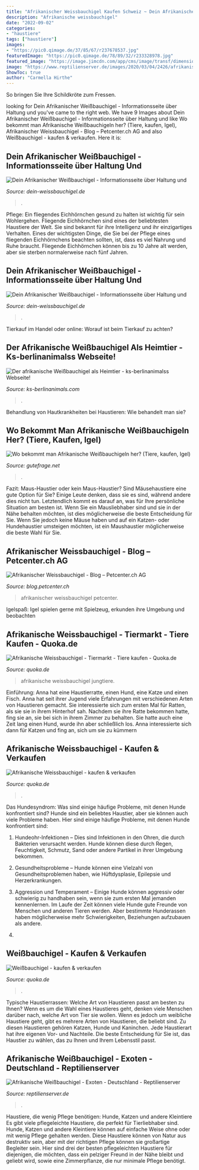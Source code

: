 ```yaml
---
title: "Afrikanischer Weissbauchigel Kaufen Schweiz ~ Dein Afrikanischer Weißbauchigel"
description: "Afrikanische weissbauchigel"
date: "2022-09-02"
categories:
- "haustiere"
tags: ["haustiere"]
images:
- "https://pic0.qimage.de/37/85/67/r237678537.jpg"
featuredImage: "https://pic0.qimage.de/78/89/32/r233328978.jpg"
featured_image: "https://image.jimcdn.com/app/cms/image/transf/dimension=1920x10000:format=jpg/path/s69071cd20f5acf94/image/i52bd071a37556900/version/1539440041/image.jpg"
image: "https://www.reptilienserver.de/images/2020/03/04/2426/afrikanische-weissbauchigel_1.jpg"
ShowToc: true
author: "Carmella Hirthe"
---
```



So bringen Sie Ihre Schildkröte zum Fressen.

	

		
looking for Dein Afrikanischer Weißbauchigel - Informationsseite über Haltung und you've came to the right web. We have 9 Images about Dein Afrikanischer Weißbauchigel - Informationsseite über Haltung und like Wo bekommt man Afrikanische Weißbauchigeln her? (Tiere, kaufen, Igel), Afrikanischer Weissbauchigel - Blog – Petcenter.ch AG and also Weißbauchigel - kaufen &amp; verkaufen. Here it is:
		
    
## Dein Afrikanischer Weißbauchigel - Informationsseite über Haltung Und

<img loading=lazy src="https://image.jimcdn.com/app/cms/image/transf/dimension=1340x10000:format=jpg/path/s69071cd20f5acf94/image/i8a1b1550d1deccaa/version/1539440520/image.jpg" onerror="this.onerror=null;this.src='https://tse1.mm.bing.net/th?id=OIP.rG_N2B3jdISW4teoWpsFpwHaFm&amp;pid=15.1';" alt="Dein Afrikanischer Weißbauchigel - Informationsseite über Haltung und">

_Source: dein-weissbauchigel.de_

>. 

	

Pflege: Ein fliegendes Eichhörnchen gesund zu halten ist wichtig für sein Wohlergehen.
Fliegende Eichhörnchen sind eines der beliebtesten Haustiere der Welt. Sie sind bekannt für ihre Intelligenz und ihr einzigartiges Verhalten. Eines der wichtigsten Dinge, die Sie bei der Pflege eines fliegenden Eichhörnchens beachten sollten, ist, dass es viel Nahrung und Ruhe braucht. Fliegende Eichhörnchen können bis zu 10 Jahre alt werden, aber sie sterben normalerweise nach fünf Jahren.

    
## Dein Afrikanischer Weißbauchigel - Informationsseite über Haltung Und

<img loading=lazy src="https://image.jimcdn.com/app/cms/image/transf/dimension=1920x10000:format=jpg/path/s69071cd20f5acf94/image/i52bd071a37556900/version/1539440041/image.jpg" onerror="this.onerror=null;this.src='https://tse3.mm.bing.net/th?id=OIP.CxhEJiSQwLgoyuyj6QerKwHaE8&amp;pid=15.1';" alt="Dein Afrikanischer Weißbauchigel - Informationsseite über Haltung und">

_Source: dein-weissbauchigel.de_

>. 

	

Tierkauf im Handel oder online: Worauf ist beim Tierkauf zu achten?

    
## Der Afrikanische Weißbauchigel Als Heimtier - Ks-berlinanimalss Webseite!

<img loading=lazy src="https://image.jimcdn.com/app/cms/image/transf/none/path/s2faacbfc48fca3e5/image/i2c7a7d3f79e3d2d3/version/1503852496/image.jpg" onerror="this.onerror=null;this.src='https://tse4.mm.bing.net/th?id=OIP.petMIT5VJL4aq2G74otWBgHaGi&amp;pid=15.1';" alt="Der afrikanische Weißbauchigel als Heimtier - ks-berlinanimalss Webseite!">

_Source: ks-berlinanimals.com_

>. 

	

Behandlung von Hautkrankheiten bei Haustieren: Wie behandelt man sie?

    
## Wo Bekommt Man Afrikanische Weißbauchigeln Her? (Tiere, Kaufen, Igel)

<img loading=lazy src="https://images.gutefrage.net/media/fragen/bilder/wo-bekommt-man-afrikanische-weissbauchigeln-her/0_original.jpg?v=1484564957000" onerror="this.onerror=null;this.src='https://tse4.mm.bing.net/th?id=OIP.6mUraRCOXhM7v2vCGb6VUQAAAA&amp;pid=15.1';" alt="Wo bekommt man Afrikanische Weißbauchigeln her? (Tiere, kaufen, Igel)">

_Source: gutefrage.net_

>. 

	

Fazit: Maus-Haustier oder kein Maus-Haustier?
Sind Mäusehaustiere eine gute Option für Sie? Einige Leute denken, dass sie es sind, während andere dies nicht tun. Letztendlich kommt es darauf an, was für Ihre persönliche Situation am besten ist. Wenn Sie ein Mausliebhaber sind und sie in der Nähe behalten möchten, ist dies möglicherweise die beste Entscheidung für Sie. Wenn Sie jedoch keine Mäuse haben und auf ein Katzen- oder Hundehaustier umsteigen möchten, ist ein Maushaustier möglicherweise die beste Wahl für Sie.

    
## Afrikanischer Weissbauchigel - Blog – Petcenter.ch AG

<img loading=lazy src="https://blog.petcenter.ch/wp-content/uploads/2018/05/afrikanischer-weissbauchigel-petcenter.ch-AG-1024x539.jpg" onerror="this.onerror=null;this.src='https://tse1.mm.bing.net/th?id=OIP.xHJt1njXZPu-_y38vyloAAHaD5&amp;pid=15.1';" alt="Afrikanischer Weissbauchigel - Blog – Petcenter.ch AG">

_Source: blog.petcenter.ch_

>afrikanischer weissbauchigel petcenter. 

	

Igelspaß: Igel spielen gerne mit Spielzeug, erkunden ihre Umgebung und beobachten

    
## Afrikanische Weissbauchigel - Tiermarkt - Tiere Kaufen - Quoka.de

<img loading=lazy src="https://pic0.qimage.de/78/89/32/r233328978.jpg" onerror="this.onerror=null;this.src='https://tse3.mm.bing.net/th?id=OIP.JM8gpof8vsQzre3wVimYFgAAAA&amp;pid=15.1';" alt="Afrikanische Weissbauchigel - Tiermarkt - Tiere kaufen - Quoka.de">

_Source: quoka.de_

>afrikanische weissbauchigel jungtiere. 

	

Einführung: Anna hat eine Haustierratte, einen Hund, eine Katze und einen Fisch. Anna hat seit ihrer Jugend viele Erfahrungen mit verschiedenen Arten von Haustieren gemacht. Sie interessierte sich zum ersten Mal für Ratten, als sie sie in ihrem Hinterhof sah. Nachdem sie ihre Ratte bekommen hatte, fing sie an, sie bei sich in ihrem Zimmer zu behalten. Sie hatte auch eine Zeit lang einen Hund, wurde ihn aber schließlich los. Anna interessierte sich dann für Katzen und fing an, sich um sie zu kümmern

    
## Afrikanische Weissbauchigel - Kaufen &amp; Verkaufen

<img loading=lazy src="https://pic0.qimage.de/80/22/32/s247322280.jpg" onerror="this.onerror=null;this.src='https://tse4.mm.bing.net/th?id=OIP.43d-GiUnVuWPvpFV7L1Q_QAAAA&amp;pid=15.1';" alt="Afrikanische Weissbauchigel - kaufen &amp; verkaufen">

_Source: quoka.de_

>. 

	

Das Hundesyndrom: Was sind einige häufige Probleme, mit denen Hunde konfrontiert sind?
Hunde sind ein beliebtes Haustier, aber sie können auch viele Probleme haben. Hier sind einige häufige Probleme, mit denen Hunde konfrontiert sind:
1. Hundeohr-Infektionen – Dies sind Infektionen in den Ohren, die durch Bakterien verursacht werden. Hunde können diese durch Regen, Feuchtigkeit, Schmutz, Sand oder andere Partikel in ihrer Umgebung bekommen.

2. Gesundheitsprobleme – Hunde können eine Vielzahl von Gesundheitsproblemen haben, wie Hüftdysplasie, Epilepsie und Herzerkrankungen.

3. Aggression und Temperament – Einige Hunde können aggressiv oder schwierig zu handhaben sein, wenn sie zum ersten Mal jemanden kennenlernen. Im Laufe der Zeit können viele Hunde gute Freunde von Menschen und anderen Tieren werden. Aber bestimmte Hunderassen haben möglicherweise mehr Schwierigkeiten, Beziehungen aufzubauen als andere.

4.

    
## Weißbauchigel - Kaufen &amp; Verkaufen

<img loading=lazy src="https://pic0.qimage.de/37/85/67/r237678537.jpg" onerror="this.onerror=null;this.src='https://tse1.mm.bing.net/th?id=OIP.PsiCcnTdN-yrAOAeJ74REQAAAA&amp;pid=15.1';" alt="Weißbauchigel - kaufen &amp; verkaufen">

_Source: quoka.de_

>. 

	

Typische Haustierrassen: Welche Art von Haustieren passt am besten zu Ihnen?
Wenn es um die Wahl eines Haustieres geht, denken viele Menschen darüber nach, welche Art von Tier sie wollen. Wenn es jedoch um weibliche Haustiere geht, gibt es mehrere Arten von Haustieren, die beliebt sind. Zu diesen Haustieren gehören Katzen, Hunde und Kaninchen. Jede Haustierart hat ihre eigenen Vor- und Nachteile. Die beste Entscheidung für Sie ist, das Haustier zu wählen, das zu Ihnen und Ihrem Lebensstil passt.

    
## Afrikanische Weißbauchigel - Exoten - Deutschland - Reptilienserver

<img loading=lazy src="https://www.reptilienserver.de/images/2020/03/04/2426/afrikanische-weissbauchigel_1.jpg" onerror="this.onerror=null;this.src='https://tse2.mm.bing.net/th?id=OIP.CGgEnm0CHBeHIJ9u4lQ3uAHaEm&amp;pid=15.1';" alt="Afrikanische Weißbauchigel - Exoten - Deutschland - Reptilienserver">

_Source: reptilienserver.de_

>. 

	

Haustiere, die wenig Pflege benötigen: Hunde, Katzen und andere Kleintiere
Es gibt viele pflegeleichte Haustiere, die perfekt für Tierliebhaber sind. Hunde, Katzen und andere Kleintiere können auf einfache Weise ohne oder mit wenig Pflege gehalten werden. Diese Haustiere können von Natur aus destruktiv sein, aber mit der richtigen Pflege können sie großartige Begleiter sein. Hier sind drei der besten pflegeleichten Haustiere für diejenigen, die möchten, dass ein pelziger Freund in der Nähe bleibt und geliebt wird, sowie eine Zimmerpflanze, die nur minimale Pflege benötigt.

